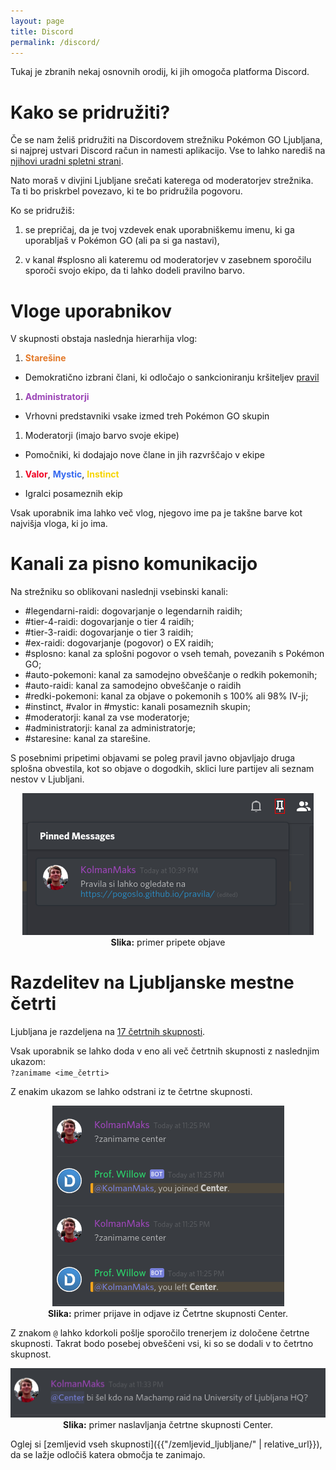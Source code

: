 ```yaml
---
layout: page
title: Discord
permalink: /discord/
---
```

Tukaj je zbranih nekaj osnovnih orodij, ki jih omogoča platforma Discord.

# Kako se pridružiti?

Če se nam želiš pridružiti na Discordovem strežniku Pokémon GO Ljubljana, si
najprej ustvari Discord račun in namesti aplikacijo. Vse to lahko narediš na
[njihovi uradni spletni strani](https://discordapp.com/).

Nato moraš v divjini Ljubljane srečati katerega od moderatorjev strežnika. Ta ti
bo priskrbel povezavo, ki te bo pridružila pogovoru.

Ko se pridružiš:

  1. se prepričaj, da je tvoj vzdevek enak uporabniškemu imenu, ki ga uporabljaš
  v Pokémon GO (ali pa si ga nastavi),

  2. v kanal #splosno ali kateremu od moderatorjev v zasebnem sporočilu sporoči
  svojo ekipo, da ti lahko dodeli pravilno barvo.

# Vloge uporabnikov

V skupnosti obstaja naslednja hierarhija vlog:
 1. <span style="color: #e37929"><b>Starešine</b></span>
   - Demokratično izbrani člani, ki odločajo o sankcioniranju kršiteljev [pravil](/pravila/)
 1. <span style="color: #9c46b7"><b> Administratorji</b></span>
   - Vrhovni predstavniki vsake izmed treh Pokémon GO skupin
 1. Moderatorji (imajo barvo svoje ekipe)
   - Pomočniki, ki dodajajo nove člane in jih razvrščajo v ekipe
 1. <span style="color: #f00022"><b> Valor</b></span>, <span style="color: #3568ef"><b>Mystic</b></span>, <span style="color: #f6d500"><b>Instinct</b></span>
   - Igralci posameznih ekip

Vsak uporabnik ima lahko več vlog, njegovo ime pa je takšne barve kot najvišja
vloga, ki jo ima.


# Kanali za pisno komunikacijo

Na strežniku so oblikovani naslednji vsebinski kanali:

 - #legendarni-raidi: dogovarjanje o legendarnih raidih;
 - #tier-4-raidi: dogovarjanje o tier 4 raidih;
 - #tier-3-raidi: dogovarjanje o tier 3 raidih;
 - #ex-raidi: dogovarjanje (pogovor) o EX raidih;
 - #splosno: kanal za splošni pogovor o vseh temah, povezanih s Pokémon GO;
 - #auto-pokemoni: kanal za samodejno obveščanje o redkih pokemonih;
 - #auto-raidi: kanal za samodejno obveščanje o raidih
 - #redki-pokemoni: kanal za objave o pokemonih s 100% ali 98% IV-ji;
 - #instinct, #valor in #mystic: kanali posameznih skupin;
 - #moderatorji: kanal za vse moderatorje;
 - #administratorji: kanal za administratorje;
 - #staresine: kanal za starešine.

S posebnimi pripetimi objavami se poleg pravil javno objavljajo druga splošna
obvestila, kot so objave o dogodkih, sklici lure partijev ali seznam nestov v
Ljubljani.

<center>
    <img src="/assets/img/rules/pinned_red.png" title="Pripete objave"/>
    <br>
    <b>Slika:</b> primer pripete objave
</center>

# Razdelitev na Ljubljanske mestne četrti

Ljubljana je razdeljena na [17 četrtnih skupnosti](https://sl.wikipedia.org/wiki/%C4%8Cetrtna_skupnost_Ljubljane).

Vsak uporabnik se lahko doda v eno ali več četrtnih skupnosti z naslednjim
ukazom:<br>
`?zanimame <ime_četrti>`

Z enakim ukazom se lahko odstrani iz te četrtne skupnosti.

<center>
    <img src="/assets/img/rules/zanimame.png" title="Zanimame Center"/>
    <br>
    <b>Slika:</b> primer prijave in odjave iz Četrtne skupnosti Center.
</center>

Z znakom `@` lahko kdorkoli pošlje sporočilo trenerjem iz določene četrtne
skupnosti. Takrat bodo posebej obveščeni vsi, ki so se dodali v to četrtno
skupnost.

<center>
    <img src="/assets/img/rules/center_tag.png" title="@Center"/>
    <br>
    <b>Slika:</b> primer naslavljanja četrtne skupnosti Center.
</center>

Oglej si [zemljevid vseh skupnosti]({{"/zemljevid_ljubljane/" | relative_url}}),
da se lažje odločiš katera območja te zanimajo.
